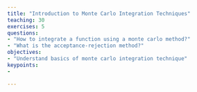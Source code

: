 ```yaml
---
title: "Introduction to Monte Carlo Integration Techniques"
teaching: 30
exercises: 5
questions:
- "How to integrate a function using a monte carlo method?"
- "What is the acceptance-rejection method?"
objectives:
- "Understand basics of monte carlo integration technique"
keypoints:
-

---
```

